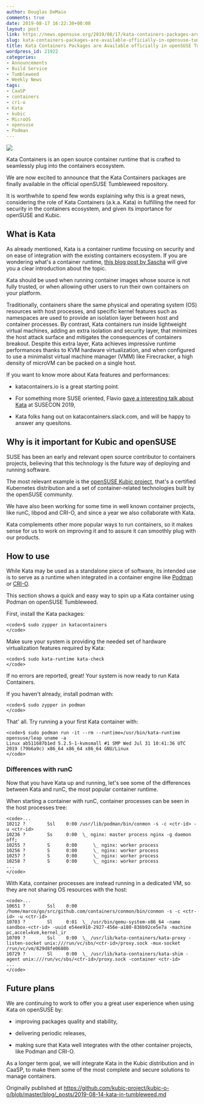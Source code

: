 ```yaml
---
author: Douglas DeMaio
comments: true
date: 2019-08-17 16:22:30+00:00
layout: post
link: https://news.opensuse.org/2019/08/17/kata-containers-packages-are-available-officially-in-opensuse-tumbleweed/
slug: kata-containers-packages-are-available-officially-in-opensuse-tumbleweed
title: Kata Containers Packages are Available officially in openSUSE Tumbleweed
wordpress_id: 21922
categories:
- Announcements
- Build Service
- Tumbleweed
- Weekly News
tags:
- CaaSP
- containers
- cri-o
- Kata
- kubic
- MicroOS
- opensuse
- Podman
---
```


![](https://raw.githubusercontent.com/kubic-project/kubic-o-o/master/assets/images/kata-horz-onwhite.png)

Kata Containers is an open source container runtime that is crafted to seamlessly plug into the containers ecosystem.

We are now excited to announce that the Kata Containers packages are finally available in the official openSUSE Tumbleweed repository.

It is worthwhile to spend few words explaining why this is a great news, considering the role of Kata Containers (a.k.a. Kata) in fulfilling the need for security in the containers ecosystem, and given its importance for openSUSE and Kubic.


## [](https://github.com/kubic-project/kubic-o-o/blob/master/blog/_posts/2019-08-14-kata-in-tumbleweed.md#what-is-kata)What is Kata


As already mentioned, Kata is a container runtime focusing on security and on ease of integration with the existing containers ecosystem. If you are wondering what's a container runtime, [this blog post by Sascha](https://www.suse.com/c/demystifying-containers-part-ii-container-runtimes/) will give you a clear introduction about the topic.

Kata should be used when running container images whose source is not fully trusted, or when allowing other users to run their own containers on your platform.

Traditionally, containers share the same physical and operating system (OS) resources with host processes, and specific kernel features such as namespaces are used to provide an isolation layer between host and container processes. By contrast, Kata containers run inside lightweight virtual machines, adding an extra isolation and security layer, that minimizes the host attack surface and mitigates the consequences of containers breakout. Despite this extra layer, Kata achieves impressive runtime performances thanks to KVM hardware virtualization, and when configured to use a minimalist virtual machine manager (VMM) like Firecracker, a high density of microVM can be packed on a single host.

If you want to know more about Kata features and performances:



 	
  * katacontainers.io is a great starting point.

 	
  * For something more SUSE oriented, Flavio [gave a interesting talk about Kata](https://youtu.be/EmOcxtCYzjk) at SUSECON 2019,

 	
  * Kata folks hang out on katacontainers.slack.com, and will be happy to answer any quesitons.




## [](https://github.com/kubic-project/kubic-o-o/blob/master/blog/_posts/2019-08-14-kata-in-tumbleweed.md#why-is-it-important-for-kubic-and-opensuse)Why is it important for Kubic and openSUSE


<!-- more -->SUSE has been an early and relevant open source contributor to containers projects, believing that this technology is the future way of deploying and running software.

The most relevant example is the [openSUSE Kubic project](https://kubic.opensuse.org/), that's a certified Kubernetes distribution and a set of container-related technologies built by the openSUSE community.

We have also been working for some time in well known container projects, like runC, libpod and CRI-O, and since a year we also collaborate with Kata.

Kata complements other more popular ways to run containers, so it makes sense for us to work on improving it and to assure it can smoothly plug with our products.


## [](https://github.com/kubic-project/kubic-o-o/blob/master/blog/_posts/2019-08-14-kata-in-tumbleweed.md#how-to-use)How to use


While Kata may be used as a standalone piece of software, its intended use is to serve as a runtime when integrated in a container engine like [Podman](https://podman.io/) or [CRI-O](https://cri-o.io/).

This section shows a quick and easy way to spin up a Kata container using Podman on openSUSE Tumbleweed.

First, install the Kata packages:

    
    <code>$ sudo zypper in katacontainers
    </code>


Make sure your system is providing the needed set of hardware virtualization features required by Kata:

    
    <code>$ sudo kata-runtime kata-check
    </code>


If no errors are reported, great! Your system is now ready to run Kata Containers.

If you haven't already, install podman with:

    
    <code>$ sudo zypper in podman
    </code>


That' all. Try running a your first Kata container with:

    
    <code>$ sudo podman run -it --rm --runtime=/usr/bin/kata-runtime opensuse/leap uname -a
    Linux ab511687b1ed 5.2.5-1-kvmsmall #1 SMP Wed Jul 31 10:41:36 UTC 2019 (79b6a9c) x86_64 x86_64 x86_64 GNU/Linux
    </code>




### [](https://github.com/kubic-project/kubic-o-o/blob/master/blog/_posts/2019-08-14-kata-in-tumbleweed.md#differences-with-runc)Differences with runC


Now that you have Kata up and running, let's see some of the differences between Kata and runC, the most popular container runtime.

When starting a container with runC, container processes can be seen in the host processes tree:

    
    <code>...
    10212 ?        Ssl    0:00 /usr/lib/podman/bin/conmon -s -c <ctr-id> -u <ctr-id>
    10236 ?        Ss     0:00  \_ nginx: master process nginx -g daemon off;
    10255 ?        S      0:00      \_ nginx: worker process
    10256 ?        S      0:00      \_ nginx: worker process
    10257 ?        S      0:00      \_ nginx: worker process
    10258 ?        S      0:00      \_ nginx: worker process
    ...
    </code>


With Kata, container processes are instead running in a dedicated VM, so they are not sharing OS resources with the host:

    
    <code>...
    10651 ?        Ssl    0:00 /home/marco/go/src/github.com/containers/conmon/bin/conmon -s -c <ctr-id> -u <ctr-id>
    10703 ?        Sl     0:01  \_ /usr/bin/qemu-system-x86_64 -name sandbox-<ctr-id> -uuid e54ee910-2927-456e-a180-836b92ce5e7a -machine pc,accel=kvm,kernel_ir
    10709 ?        Ssl    0:00  \_ /usr/lib/kata-containers/kata-proxy -listen-socket unix:///run/vc/sbs/<ctr-id>/proxy.sock -mux-socket /run/vc/vm/829d8fe0680b
    10729 ?        Sl     0:00  \_ /usr/lib/kata-containers/kata-shim -agent unix:///run/vc/sbs/<ctr-id>/proxy.sock -container <ctr-id>
    ...
    </code>




## [](https://github.com/kubic-project/kubic-o-o/blob/master/blog/_posts/2019-08-14-kata-in-tumbleweed.md#future-plans)Future plans


We are continuing to work to offer you a great user experience when using Kata on openSUSE by:



 	
  * improving packages quality and stability,

 	
  * delivering periodic releases,

 	
  * making sure that Kata well integrates with the other container projects, like Podman and CRI-O.


As a longer term goal, we will integrate Kata in the Kubic distribution and in CaaSP, to make them some of the most complete and secure solutions to manage containers.



Originally published at https://github.com/kubic-project/kubic-o-o/blob/master/blog/_posts/2019-08-14-kata-in-tumbleweed.md
